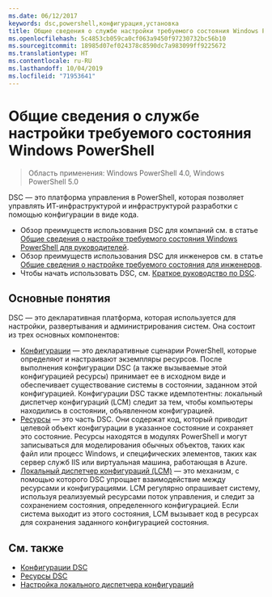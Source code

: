 ```yaml
---
ms.date: 06/12/2017
keywords: dsc,powershell,конфигурация,установка
title: Общие сведения о службе настройки требуемого состояния Windows PowerShell
ms.openlocfilehash: 5c4853cb059ca0cf063a9450f97230732bc56b10
ms.sourcegitcommit: 18985d07ef024378c8590dc7a983099ff9225672
ms.translationtype: HT
ms.contentlocale: ru-RU
ms.lasthandoff: 10/04/2019
ms.locfileid: "71953641"
---
```

# <a name="windows-powershell-desired-state-configuration-overview"></a>Общие сведения о службе настройки требуемого состояния Windows PowerShell

> Область применения: Windows PowerShell 4.0, Windows PowerShell 5.0

DSC — это платформа управления в PowerShell, которая позволяет управлять ИТ-инфраструктурой и инфраструктурой разработки с помощью конфигурации в виде кода.

- Обзор преимуществ использования DSC для компаний см. в статье [Общие сведения о настройке требуемого состояния Windows PowerShell для руководителей](decisionMaker.md).
- Обзор преимуществ использования DSC для инженеров см. в статье [Общие сведения о настройке требуемого состояния для инженеров](DscForEngineers.md).
- Чтобы начать использовать DSC, см. [Краткое руководство по DSC](../quickstarts/website-quickstart.md).

## <a name="key-concepts"></a>Основные понятия

DSC — это декларативная платформа, которая используется для настройки, развертывания и администрирования систем. Она состоит из трех основных компонентов:

- [Конфигурации](../configurations/configurations.md) — это декларативные сценарии PowerShell, которые определяют и настраивают экземпляры ресурсов.
    После выполнения конфигурации DSC (а также вызываемые этой конфигурацией ресурсы) принимает ее в исходном виде и обеспечивает существование системы в состоянии, заданном этой конфигурацией.
    Конфигурации DSC также идемпотентны: локальный диспетчер конфигураций (LCM) следит за тем, чтобы компьютеры находились в состоянии, объявленном конфигурацией.
- [Ресурсы](../resources/resources.md) — это часть DSC. Они содержат код, который приводит целевой объект конфигурации в указанное состояние и сохраняет это состояние.
    Ресурсы находятся в модулях PowerShell и могут записываться для моделирования обычных объектов, таких как файл или процесс Windows, и специфических элементов, таких как сервер служб IIS или виртуальная машина, работающая в Azure.
- [Локальный диспетчер конфигураций (LCM)](../managing-nodes/metaConfig.md) — это механизм, с помощью которого DSC упрощает взаимодействие между ресурсами и конфигурациями.
    LCM регулярно опрашивает систему, используя реализуемый ресурсами поток управления, и следит за сохранением состояния, определенного конфигурацией.
    Если система выходит из этого состояния, LCM вызывает код в ресурсах для сохранения заданного конфигурацией состояния.

## <a name="see-also"></a>См. также

- [Конфигурации DSC](../configurations/configurations.md)
- [Ресурсы DSC](../resources/resources.md)
- [Настройка локального диспетчера конфигураций](../managing-nodes/metaConfig.md)
